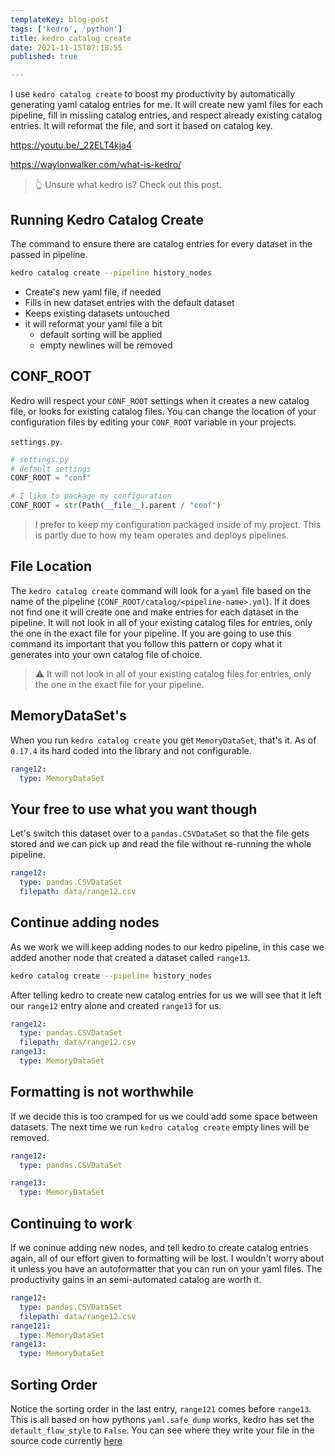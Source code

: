 ```yaml
---
templateKey: blog-post
tags: ['kedro', 'python']
title: kedro catalog create
date: 2021-11-15T07:18:55
published: true

---
```


I use `kedro catalog create` to boost my productivity by automatically
generating yaml catalog entries for me.  It will create new yaml files for each
pipeline, fill in missiing catalog entries, and respect already existing
catalog entries.  It will reformat the file, and sort it based on catalog key.

https://youtu.be/_22ELT4kja4

<!-- syntax highlighting broken after underscore from the link __ -->

https://waylonwalker.com/what-is-kedro/

> 👆 Unsure what kedro is?  Check out this post.


## Running Kedro Catalog Create

The command to ensure there are catalog entries for every dataset in the passed
in pipeline.

``` bash
kedro catalog create --pipeline history_nodes
```

* Create's new yaml file, if needed
* Fills in new dataset entries with the default dataset
* Keeps existing datasets untouched
* it will reformat your yaml file a bit
    * default sorting will be applied
    * empty newlines will be removed

## CONF_ROOT

Kedro will respect your `CONF_ROOT` settings when it creates a new catalog
file, or looks for existing catalog files.  You can change the location of your
configuration files by editing your `CONF_ROOT` variable in your projects.

`settings.py`.
``` python
# settings.py
# default settings
CONF_ROOT = "conf"

# I like to package my configuration
CONF_ROOT = str(Path(__file__).parent / "conf")
```

> I prefer to keep my configuration packaged inside of my project.  This is
> partly due to how my team operates and deploys pipelines.


## File Location

The `kedro catalog create` command will look for a `yaml` file based on the
name of the pipeline (`CONF_ROOT/catalog/<pipeline-name>.yml`).  If it does not
find one it will create one and make entries for each dataset in the pipeline.
It will not look in all of your existing catalog files for entries, only the
one in the exact file for your pipeline.  If you are going to use this command
its important that you follow this pattern or copy what it generates into your
own catalog file of choice.

> ⚠️ It will not look in all of your existing catalog files for entries, only the
one in the exact file for your pipeline.

## MemoryDataSet's

When you run `kedro catalog create` you get `MemoryDataSet`, that's it.  As of
`0.17.4` its hard coded into the library and not configurable.

``` yaml
range12:
  type: MemoryDataSet
```

## Your free to use what you want though

Let's switch this dataset over to a `pandas.CSVDataSet` so that the file gets
stored and we can pick up  and read the file without re-running the whole
pipeline.

``` yaml
range12:
  type: pandas.CSVDataSet
  filepath: data/range12.csv
```

## Continue adding nodes

As we work we will keep adding nodes to our kedro pipeline, in this case we
added another node that created a dataset called `range13`.

``` bash
kedro catalog create --pipeline history_nodes
```

After telling kedro to create new catalog entries for us we will see that it
left our `range12` entry alone and created `range13` for us.

``` yaml
range12:
  type: pandas.CSVDataSet
  filepath: data/range12.csv
range13:
  type: MemoryDataSet
```

## Formatting is not worthwhile

If we decide this is too cramped for us we could add some space between
datasets.  The next time we run `kedro catalog create` empty lines will be
removed.

``` yaml
range12:
  type: pandas.CSVDataSet

range13:
  type: MemoryDataSet
```

## Continuing to work

If we coninue adding new nodes, and tell kedro to create catalog entries again,
all of our effort given to formatting will be lost.  I wouldn't worry about it
unless you have an autoformatter that you can run on your yaml files.  The
productivity gains in an semi-automated catalog are worth it.

``` yaml
range12:
  type: pandas.CSVDataSet
  filepath: data/range12.csv
range121:
  type: MemoryDataSet
range13:
  type: MemoryDataSet
```

## Sorting Order

Notice the sorting order in the last entry, `range121` comes before `range13`.
This is all based on how pythons `yaml.safe_dump` works, kedro has set the
`default_flow_style` to `False`.  You can see where they write your file in the
source code currently
[here](https://github.com/quantumblacklabs/kedro/blob/master/kedro/framework/cli/catalog.py#L202)
